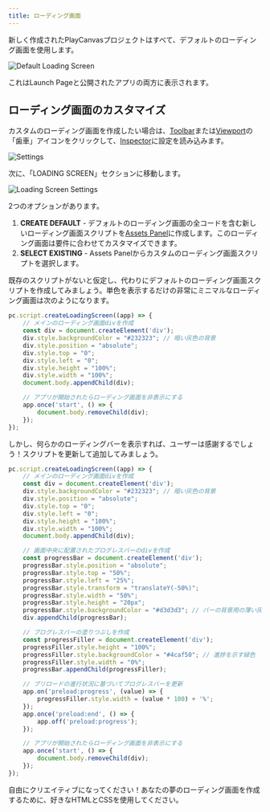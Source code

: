 ```yaml
---
title: ローディング画面
---
```


新しく作成されたPlayCanvasプロジェクトはすべて、デフォルトのローディング画面を使用します。

![Default Loading Screen](/img/user-manual/editor/launch-page/loading-screen/loading-screen-default.webp)

これはLaunch Pageと公開されたアプリの両方に表示されます。

## ローディング画面のカスタマイズ

カスタムのローディング画面を作成したい場合は、[Toolbar](../../interface/toolbar)または[Viewport](../../interface/viewport)の「歯車」アイコンをクリックして、[Inspector](../../interface/inspector)に設定を読み込みます。

![Settings](/img/user-manual/editor/toolbar/settings.png)

次に、「LOADING SCREEN」セクションに移動します。

![Loading Screen Settings](/img/user-manual/editor/launch-page/loading-screen/loading-screen-settings.png)

2つのオプションがあります。

1. **CREATE DEFAULT** - デフォルトのローディング画面の全コードを含む新しいローディング画面スクリプトを[Assets Panel](../../interface/assets)に作成します。このローディング画面は要件に合わせてカスタマイズできます。
2. **SELECT EXISTING** - Assets Panelからカスタムのローディング画面スクリプトを選択します。

既存のスクリプトがないと仮定し、代わりにデフォルトのローディング画面スクリプトを作成してみましょう。単色を表示するだけの非常にミニマルなローディング画面は次のようになります。

```javascript
pc.script.createLoadingScreen((app) => {
    // メインのローディング画面divを作成
    const div = document.createElement('div');
    div.style.backgroundColor = "#232323"; // 暗い灰色の背景
    div.style.position = "absolute";
    div.style.top = "0";
    div.style.left = "0";
    div.style.height = "100%";
    div.style.width = "100%";
    document.body.appendChild(div);

    // アプリが開始されたらローディング画面を非表示にする
    app.once('start', () => {
        document.body.removeChild(div);
    });
});
```

しかし、何らかのローディングバーを表示すれば、ユーザーは感謝するでしょう！スクリプトを更新して追加してみましょう。

```javascript
pc.script.createLoadingScreen((app) => {
    // メインのローディング画面divを作成
    const div = document.createElement('div');
    div.style.backgroundColor = "#232323"; // 暗い灰色の背景
    div.style.position = "absolute";
    div.style.top = "0";
    div.style.left = "0";
    div.style.height = "100%";
    div.style.width = "100%";
    document.body.appendChild(div);

    // 画面中央に配置されたプログレスバーのdivを作成
    const progressBar = document.createElement('div');
    progressBar.style.position = "absolute";
    progressBar.style.top = "50%";
    progressBar.style.left = "25%";
    progressBar.style.transform = "translateY(-50%)";
    progressBar.style.width = "50%";
    progressBar.style.height = "20px";
    progressBar.style.backgroundColor = "#d3d3d3"; // バーの背景用の薄い灰色
    div.appendChild(progressBar);

    // プログレスバーの塗りつぶしを作成
    const progressFiller = document.createElement('div');
    progressFiller.style.height = "100%";
    progressFiller.style.backgroundColor = "#4caf50"; // 進捗を示す緑色
    progressFiller.style.width = "0%";
    progressBar.appendChild(progressFiller);

    // プリロードの進行状況に基づいてプログレスバーを更新
    app.on('preload:progress', (value) => {
        progressFiller.style.width = (value * 100) + '%';
    });
    app.once('preload:end', () => {
        app.off('preload:progress');
    });

    // アプリが開始されたらローディング画面を非表示にする
    app.once('start', () => {
        document.body.removeChild(div);
    });
});
```

自由にクリエイティブになってください！あなたの夢のローディング画面を作成するために、好きなHTMLとCSSを使用してください。
